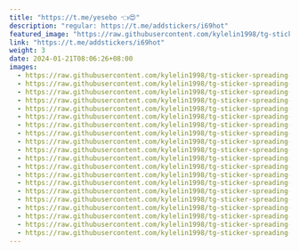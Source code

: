 ```yaml
---
title: "https://t.me/yesebo 👈😍"
description: "regular: https://t.me/addstickers/i69hot"
featured_image: "https://raw.githubusercontent.com/kylelin1998/tg-sticker-spreading-worldwide-images/main/img/0be1e7ee-3cf0-4e85-86ad-15fe643140d2.jpg"
link: "https://t.me/addstickers/i69hot"
weight: 3
date: 2024-01-21T08:06:26+08:00
images:
  - https://raw.githubusercontent.com/kylelin1998/tg-sticker-spreading-worldwide-images/main/img/0be1e7ee-3cf0-4e85-86ad-15fe643140d2.jpg
  - https://raw.githubusercontent.com/kylelin1998/tg-sticker-spreading-worldwide-images/main/img/9c2cc63c-5928-4656-beeb-e1204b65e7d4.jpg
  - https://raw.githubusercontent.com/kylelin1998/tg-sticker-spreading-worldwide-images/main/img/289740c9-7460-45fb-95ac-9f9a7cc47d79.jpg
  - https://raw.githubusercontent.com/kylelin1998/tg-sticker-spreading-worldwide-images/main/img/0e566de6-9f70-4579-8d09-f48514f64d2b.jpg
  - https://raw.githubusercontent.com/kylelin1998/tg-sticker-spreading-worldwide-images/main/img/df3d2f3e-55d5-4c2f-bffb-9f0133d66fef.jpg
  - https://raw.githubusercontent.com/kylelin1998/tg-sticker-spreading-worldwide-images/main/img/d396a9aa-73b8-4fb1-b8b4-389fdd2282d3.jpg
  - https://raw.githubusercontent.com/kylelin1998/tg-sticker-spreading-worldwide-images/main/img/a5d6a648-e3d0-41bf-add7-8b889a2a18d0.jpg
  - https://raw.githubusercontent.com/kylelin1998/tg-sticker-spreading-worldwide-images/main/img/aba38dd3-c42f-4196-a061-12a45000f97f.jpg
  - https://raw.githubusercontent.com/kylelin1998/tg-sticker-spreading-worldwide-images/main/img/a2fb3d12-9626-4009-9fbe-9cc9ce55f3e2.jpg
  - https://raw.githubusercontent.com/kylelin1998/tg-sticker-spreading-worldwide-images/main/img/89b15225-b97a-41ea-85a8-5b8759b50253.jpg
  - https://raw.githubusercontent.com/kylelin1998/tg-sticker-spreading-worldwide-images/main/img/14b2bfd7-83e4-460f-bb9e-ce328789b2c3.jpg
  - https://raw.githubusercontent.com/kylelin1998/tg-sticker-spreading-worldwide-images/main/img/59ffadbe-0ee8-4051-a283-5753d59cf1ee.jpg
  - https://raw.githubusercontent.com/kylelin1998/tg-sticker-spreading-worldwide-images/main/img/1aa90891-b128-4f83-9c9d-ebc8370f0671.jpg
  - https://raw.githubusercontent.com/kylelin1998/tg-sticker-spreading-worldwide-images/main/img/147767bb-3070-4f8c-9612-ca97b0ff7b5e.jpg
  - https://raw.githubusercontent.com/kylelin1998/tg-sticker-spreading-worldwide-images/main/img/507a241a-bc87-45d6-9f6c-dae41ed57ffb.jpg
  - https://raw.githubusercontent.com/kylelin1998/tg-sticker-spreading-worldwide-images/main/img/0553a3e2-8b63-44ba-9c00-c9562be88cff.jpg
  - https://raw.githubusercontent.com/kylelin1998/tg-sticker-spreading-worldwide-images/main/img/d39f3252-f766-42ce-9800-e662813e1ef0.jpg
  - https://raw.githubusercontent.com/kylelin1998/tg-sticker-spreading-worldwide-images/main/img/e0b28e72-aa9f-49ed-8475-90a48e214774.jpg
  - https://raw.githubusercontent.com/kylelin1998/tg-sticker-spreading-worldwide-images/main/img/cb5205fc-5982-451a-8365-c11c444a75bf.jpg
  - https://raw.githubusercontent.com/kylelin1998/tg-sticker-spreading-worldwide-images/main/img/c1df36f6-75c0-4b8c-9a3c-9bc0012d5518.jpg
---
```

